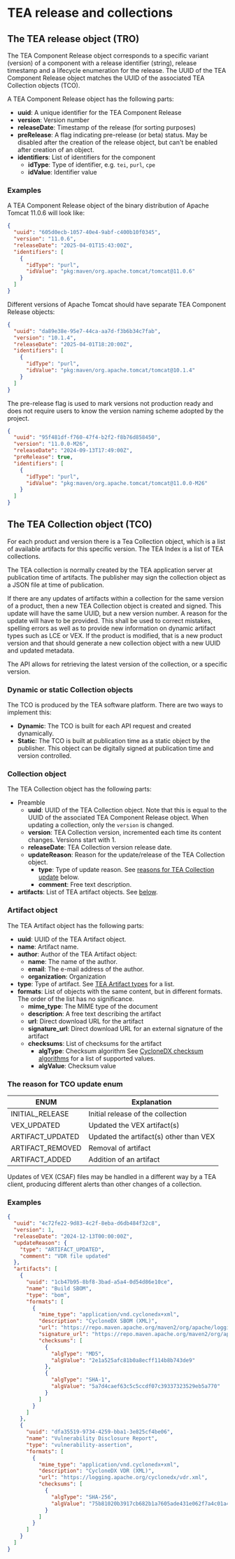 # TEA release and collections

## The TEA release object (TRO)

The TEA Component Release object corresponds to a specific variant
(version) of a component with a release identifier (string),
release timestamp and a lifecycle enumeration for the release.
The UUID of the TEA Component Release object matches the UUID of the associated TEA Collection objects (TCO).

A TEA Component Release object has the following parts:

- __uuid__: A unique identifier for the TEA Component Release
- __version__: Version number
- __releaseDate__: Timestamp of the release (for sorting purposes)
- __preRelease__: A flag indicating pre-release (or beta) status.
  May be disabled after the creation of the release object, but can't be enabled after creation of an object.
- __identifiers__: List of identifiers for the component
  - __idType__: Type of identifier, e.g. `tei`, `purl`, `cpe`
  - __idValue__: Identifier value

### Examples

A TEA Component Release object of the binary distribution of Apache Tomcat 11.0.6 will look like:

```json
{
  "uuid": "605d0ecb-1057-40e4-9abf-c400b10f0345",
  "version": "11.0.6",
  "releaseDate": "2025-04-01T15:43:00Z",
  "identifiers": [
    {
      "idType": "purl",
      "idValue": "pkg:maven/org.apache.tomcat/tomcat@11.0.6"
    }
  ]
}
```

Different versions of Apache Tomcat should have separate TEA Component Release objects:

```json
{
  "uuid": "da89e38e-95e7-44ca-aa7d-f3b6b34c7fab",
  "version": "10.1.4",
  "releaseDate": "2025-04-01T18:20:00Z",
  "identifiers": [
    {
      "idType": "purl",
      "idValue": "pkg:maven/org.apache.tomcat/tomcat@10.1.4"
    }
  ]
}
```

The pre-release flag is used to mark versions not production ready
and does not require users to know the version naming scheme adopted by the project.

```json
{
  "uuid": "95f481df-f760-47f4-b2f2-f8b76d858450",
  "version": "11.0.0-M26",
  "releaseDate": "2024-09-13T17:49:00Z",
  "preRelease": true,
  "identifiers": [
    {
      "idType": "purl",
      "idValue": "pkg:maven/org.apache.tomcat/tomcat@11.0.0-M26"
    }
  ]
}
```

## The TEA Collection object (TCO)

For each product and version there is a Tea Collection object, which is a list
of available artifacts for this specific version. The TEA Index is a list of
TEA collections.

The TEA collection is normally created by the TEA application server at
publication time of artifacts. The publisher may sign the collection
object as a JSON file at time of publication.

If there are any updates of artifacts within a collection for the same
version of a product, then a new TEA Collection object is created and signed.
This update will have the same UUID, but a new version number. A reason
for the update will have to be provided. This shall be used to
correct mistakes, spelling errors as well as to provide new information
on dynamic artifact types such as LCE or VEX. If the product
is modified, that is a new product version and that should generate
a new collection object with a new UUID and updated metadata.

The API allows for retrieving the latest version of the collection,
or a specific version.

### Dynamic or static Collection objects

The TCO is produced by the TEA software platform. There are two ways
to implement this:

* __Dynamic__: The TCO is built for each API request and created
  dynamically.
* __Static__: The TCO is built at publication time as a static
  object by the publisher. This object can be digitally signed at
  publication time and version controlled.

### Collection object

The TEA Collection object has the following parts:

- Preamble
  - __uuid__: UUID of the TEA Collection object.
    Note that this is equal to the UUID of the associated TEA Component Release object.
    When updating a collection, only the `version` is changed.
  - __version__: TEA Collection version, incremented each time its content changes.
    Versions start with 1.
  - __releaseDate__: TEA Collection version release date.
  - __updateReason__: Reason for the update/release of the TEA Collection object.
    - __type__: Type of update reason.
      See [reasons for TEA Collection update](#the-reason-for-tco-update-enum) below.
    - __comment__: Free text description.
- __artifacts__: List of TEA artifact objects.
  See [below](#artifact-object).

### Artifact object

The TEA Artifact object has the following parts:

- __uuid__: UUID of the TEA Artifact object.
- __name__: Artifact name.
- __author__: Author of the TEA Artifact object:
  - __name__: The name of the author.
  - __email__: The e-mail address of the author.
  - __organization__: Organization
- __type__: Type of artifact.
  See [TEA Artifact types](../tea-artifact/tea-artifact.md) for a list.
- __formats__: List of objects with the same content, but in different formats.
  The order of the list has no significance.
  - __mime_type__: The MIME type of the document
  - __description__: A free text describing the artifact
  - __url__: Direct download URL for the artifact
  - __signature_url__: Direct download URL for an external signature of the artifact
  - __checksums__: List of checksums for the artifact
    - __algType__: Checksum algorithm
      See [CycloneDX checksum algorithms](https://cyclonedx.org/docs/1.6/json/#components_items_hashes_items_alg) for a list of supported values.
    - __algValue__: Checksum value

### The reason for TCO update enum

| ENUM             | Explanation                            |
|------------------|----------------------------------------|
| INITIAL_RELEASE  | Initial release of the collection      |
| VEX_UPDATED      | Updated the VEX artifact(s)            |
| ARTIFACT_UPDATED | Updated the artifact(s) other than VEX |
| ARTIFACT_REMOVED | Removal of artifact                    |
| ARTIFACT_ADDED   | Addition of an artifact                |

Updates of VEX (CSAF) files may be handled in a different way by a TEA client,
producing different alerts than other changes of a collection.

### Examples

```json
{
  "uuid": "4c72fe22-9d83-4c2f-8eba-d6db484f32c8",
  "version": 1,
  "releaseDate": "2024-12-13T00:00:00Z",
  "updateReason": {
    "type": "ARTIFACT_UPDATED",
    "comment": "VDR file updated"
  },
  "artifacts": [
    {
      "uuid": "1cb47b95-8bf8-3bad-a5a4-0d54d86e10ce",
      "name": "Build SBOM",
      "type": "bom",
      "formats": [
        {
          "mime_type": "application/vnd.cyclonedx+xml",
          "description": "CycloneDX SBOM (XML)",
          "url": "https://repo.maven.apache.org/maven2/org/apache/logging/log4j/log4j-core/2.24.3/log4j-core-2.24.3-cyclonedx.xml",
          "signature_url": "https://repo.maven.apache.org/maven2/org/apache/logging/log4j/log4j-core/2.24.3/log4j-core-2.24.3-cyclonedx.xml.asc",
          "checksums": [
            {
              "algType": "MD5",
              "algValue": "2e1a525afc81b0a8ecff114b8b743de9"
            },
            {
              "algType": "SHA-1",
              "algValue": "5a7d4caef63c5c5ccdf07c39337323529eb5a770"
            }
          ]
        }
      ]
    },
    {
      "uuid": "dfa35519-9734-4259-bba1-3e825cf4be06",
      "name": "Vulnerability Disclosure Report",
      "type": "vulnerability-assertion",
      "formats": [
        {
          "mime_type": "application/vnd.cyclonedx+xml",
          "description": "CycloneDX VDR (XML)",
          "url": "https://logging.apache.org/cyclonedx/vdr.xml",
          "checksums": [
            {
              "algType": "SHA-256",
              "algValue": "75b81020b3917cb682b1a7605ade431e062f7a4c01a412f0b87543b6e995ad2a"
            }
          ]
        }
      ]
    }
  ]
}
```
